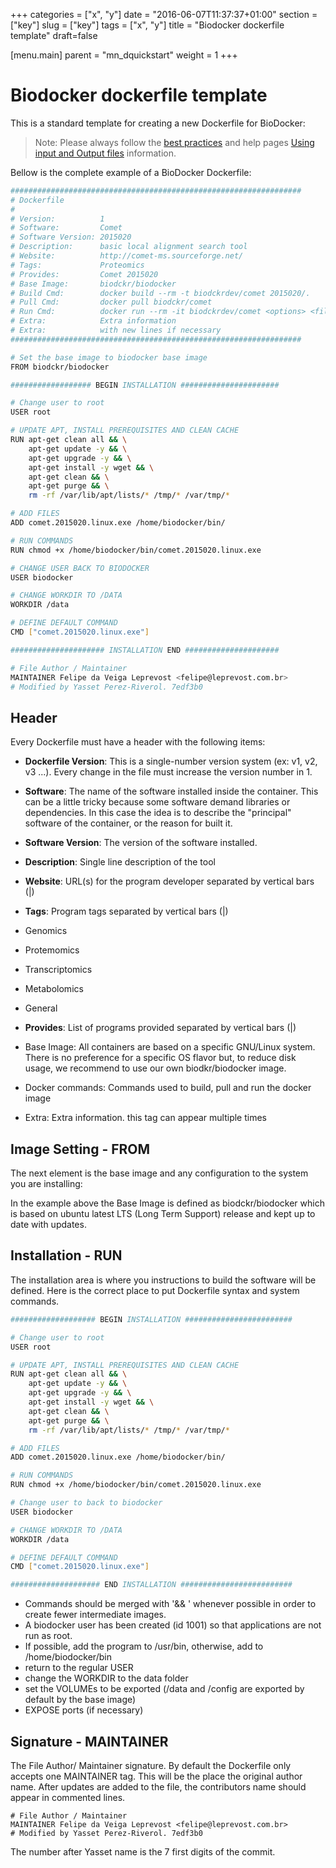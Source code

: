 +++
categories = ["x", "y"]
date = "2016-06-07T11:37:37+01:00"
section = ["key"]
slug = ["key"]
tags = ["x", "y"]
title = "Biodocker dockerfile template"
draft=false

[menu.main]
	parent = "mn_dquickstart"
	weight = 1
+++

# Biodocker dockerfile template

This is a standard template for creating a new Dockerfile for BioDocker:

> Note: Please always follow the [best practices](/biodocker-best-practices/) and help pages [Using input and Output files](/biodocker-input-output/) information.

Bellow is the complete example of a BioDocker Dockerfile:

```bash
#################################################################
# Dockerfile
#
# Version:          1
# Software:         Comet
# Software Version: 2015020
# Description:      basic local alignment search tool
# Website:          http://comet-ms.sourceforge.net/
# Tags:             Proteomics
# Provides:         Comet 2015020
# Base Image:       biodckr/biodocker
# Build Cmd:        docker build --rm -t biodckrdev/comet 2015020/.
# Pull Cmd:         docker pull biodckr/comet
# Run Cmd:          docker run --rm -it biodckrdev/comet <options> <files>
# Extra:            Extra information
# Extra:            with new lines if necessary
#################################################################

# Set the base image to biodocker base image
FROM biodckr/biodocker

################## BEGIN INSTALLATION ######################

# Change user to root
USER root

# UPDATE APT, INSTALL PREREQUISITES AND CLEAN CACHE
RUN apt-get clean all && \
    apt-get update -y && \
    apt-get upgrade -y && \
    apt-get install -y wget && \
    apt-get clean && \
    apt-get purge && \
    rm -rf /var/lib/apt/lists/* /tmp/* /var/tmp/*

# ADD FILES
ADD comet.2015020.linux.exe /home/biodocker/bin/

# RUN COMMANDS
RUN chmod +x /home/biodocker/bin/comet.2015020.linux.exe

# CHANGE USER BACK TO BIODOCKER
USER biodocker

# CHANGE WORKDIR TO /DATA
WORKDIR /data

# DEFINE DEFAULT COMMAND
CMD ["comet.2015020.linux.exe"]

##################### INSTALLATION END #####################

# File Author / Maintainer
MAINTAINER Felipe da Veiga Leprevost <felipe@leprevost.com.br>
# Modified by Yasset Perez-Riverol. 7edf3b0
```

## Header

Every Dockerfile must have a header with the following items:

- **Dockerfile Version**: This is a single-number version system (ex: v1, v2, v3 ...). Every change in the file must increase the version number in 1.

- **Software**: The name of the software installed inside the container. This can be a little tricky because some software demand libraries or dependencies. In this case the idea is to describe the "principal" software of the container, or the reason for built it.

- **Software Version**: The version of the software installed.

- **Description**:      Single line description of the tool

- **Website**:          URL(s) for the program developer separated by vertical bars (|)

- **Tags**: Program tags separated by vertical bars (|)
 
 - Genomics
 - Protemomics
 - Transcriptomics
 - Metabolomics
 - General

- **Provides**: List of programs provided separated by vertical bars (|)

- Base Image: All containers are based on a specific GNU/Linux system. There is no preference for a specific OS flavor but, to reduce disk usage, we recommend to use our own biodkr/biodocker image.

- Docker commands: Commands used to build, pull and run the docker image

- Extra: Extra information. this tag can appear multiple times

## Image Setting - FROM

The next element is the base image and any configuration to the system you are installing:

In the example above the Base Image is defined as biodckr/biodocker which is based on ubuntu latest LTS (Long Term Support) release and kept up to date with updates.

## Installation - RUN

The installation area is where you instructions to build the software will be defined. Here is the correct place to put Dockerfile syntax and system commands.

```bash
################### BEGIN INSTALLATION ########################

# Change user to root
USER root

# UPDATE APT, INSTALL PREREQUISITES AND CLEAN CACHE
RUN apt-get clean all && \
    apt-get update -y && \
    apt-get upgrade -y && \
    apt-get install -y wget && \
    apt-get clean && \
    apt-get purge && \
    rm -rf /var/lib/apt/lists/* /tmp/* /var/tmp/*

# ADD FILES
ADD comet.2015020.linux.exe /home/biodocker/bin/

# RUN COMMANDS
RUN chmod +x /home/biodocker/bin/comet.2015020.linux.exe

# Change user to back to biodocker
USER biodocker

# CHANGE WORKDIR TO /DATA
WORKDIR /data

# DEFINE DEFAULT COMMAND
CMD ["comet.2015020.linux.exe"]

#################### END INSTALLATION #########################
```

- Commands should be merged with '&& \' whenever possible in order to create fewer intermediate images.
- A biodocker user has been created (id 1001) so that applications are not run as root.
- If possible, add the program to /usr/bin, otherwise, add to /home/biodocker/bin
- return to the regular USER
- change the WORKDIR to the data folder
- set the VOLUMEs to be exported (/data and /config are exported by default by the base image)
- EXPOSE ports (if necessary)


## Signature - MAINTAINER

The File Author/ Maintainer signature. By default the Dockerfile only accepts one MAINTAINER tag. This will be the place the original author name. After updates are added to the file, the contributors name should appear in commented lines.

```
# File Author / Maintainer
MAINTAINER Felipe da Veiga Leprevost <felipe@leprevost.com.br>
# Modified by Yasset Perez-Riverol. 7edf3b0
```

The number after Yasset name is the 7 first digits of the commit.